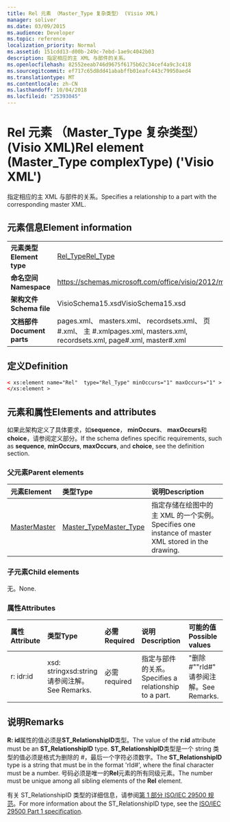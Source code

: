 ```yaml
---
title: Rel 元素 （Master_Type 复杂类型） (Visio XML)
manager: soliver
ms.date: 03/09/2015
ms.audience: Developer
ms.topic: reference
localization_priority: Normal
ms.assetid: 151cdd13-d00b-249c-7ebd-1ae9c4042b03
description: 指定相应的主 XML 与部件的关系。
ms.openlocfilehash: 82552eeab746d9675f6175b62c34cef4a9c3c418
ms.sourcegitcommit: ef717c65d8dd41ababffb01eafc443c79950aed4
ms.translationtype: MT
ms.contentlocale: zh-CN
ms.lasthandoff: 10/04/2018
ms.locfileid: "25393045"
---
```

# <a name="rel-element-mastertype-complextype-visio-xml"></a><span data-ttu-id="7732b-103">Rel 元素 （Master_Type 复杂类型） (Visio XML)</span><span class="sxs-lookup"><span data-stu-id="7732b-103">Rel element (Master_Type complexType) ('Visio XML')</span></span>

<span data-ttu-id="7732b-104">指定相应的主 XML 与部件的关系。</span><span class="sxs-lookup"><span data-stu-id="7732b-104">Specifies a relationship to a part with the corresponding master XML.</span></span>
  
## <a name="element-information"></a><span data-ttu-id="7732b-105">元素信息</span><span class="sxs-lookup"><span data-stu-id="7732b-105">Element information</span></span>

|||
|:-----|:-----|
|<span data-ttu-id="7732b-106">**元素类型**</span><span class="sxs-lookup"><span data-stu-id="7732b-106">**Element type**</span></span> <br/> |[<span data-ttu-id="7732b-107">Rel_Type</span><span class="sxs-lookup"><span data-stu-id="7732b-107">Rel_Type</span></span>](rel_type-complextypevisio-xml.md) <br/> |
|<span data-ttu-id="7732b-108">**命名空间**</span><span class="sxs-lookup"><span data-stu-id="7732b-108">**Namespace**</span></span> <br/> |https://schemas.microsoft.com/office/visio/2012/main  <br/> |
|<span data-ttu-id="7732b-109">**架构文件**</span><span class="sxs-lookup"><span data-stu-id="7732b-109">**Schema file**</span></span> <br/> |<span data-ttu-id="7732b-110">VisioSchema15.xsd</span><span class="sxs-lookup"><span data-stu-id="7732b-110">VisioSchema15.xsd</span></span>  <br/> |
|<span data-ttu-id="7732b-111">**文档部件**</span><span class="sxs-lookup"><span data-stu-id="7732b-111">**Document parts**</span></span> <br/> |<span data-ttu-id="7732b-112">pages.xml、 masters.xml、 recordsets.xml、 页 #.xml、 主 #.xml</span><span class="sxs-lookup"><span data-stu-id="7732b-112">pages.xml, masters.xml, recordsets.xml, page#.xml, master#.xml</span></span>  <br/> |
   
## <a name="definition"></a><span data-ttu-id="7732b-113">定义</span><span class="sxs-lookup"><span data-stu-id="7732b-113">Definition</span></span>

```XML
< xs:element name="Rel"  type="Rel_Type" minOccurs="1" maxOccurs="1" >
</xs:element >
```

## <a name="elements-and-attributes"></a><span data-ttu-id="7732b-114">元素和属性</span><span class="sxs-lookup"><span data-stu-id="7732b-114">Elements and attributes</span></span>

<span data-ttu-id="7732b-115">如果此架构定义了具体要求，如**sequence**， **minOccurs**、 **maxOccurs**和**choice**，请参阅定义部分。</span><span class="sxs-lookup"><span data-stu-id="7732b-115">If the schema defines specific requirements, such as **sequence**, **minOccurs**, **maxOccurs**, and **choice**, see the definition section.</span></span> 
  
### <a name="parent-elements"></a><span data-ttu-id="7732b-116">父元素</span><span class="sxs-lookup"><span data-stu-id="7732b-116">Parent elements</span></span>

|<span data-ttu-id="7732b-117">**元素**</span><span class="sxs-lookup"><span data-stu-id="7732b-117">**Element**</span></span>|<span data-ttu-id="7732b-118">**类型**</span><span class="sxs-lookup"><span data-stu-id="7732b-118">**Type**</span></span>|<span data-ttu-id="7732b-119">**说明**</span><span class="sxs-lookup"><span data-stu-id="7732b-119">**Description**</span></span>|
|:-----|:-----|:-----|
|[<span data-ttu-id="7732b-120">Master</span><span class="sxs-lookup"><span data-stu-id="7732b-120">Master</span></span>](master-element-masters_type-complextypevisio-xml.md) <br/> |[<span data-ttu-id="7732b-121">Master_Type</span><span class="sxs-lookup"><span data-stu-id="7732b-121">Master_Type</span></span>](master_type-complextypevisio-xml.md) <br/> |<span data-ttu-id="7732b-122">指定存储在绘图中的主 XML 的一个实例。</span><span class="sxs-lookup"><span data-stu-id="7732b-122">Specifies one instance of master XML stored in the drawing.</span></span>  <br/> |
   
### <a name="child-elements"></a><span data-ttu-id="7732b-123">子元素</span><span class="sxs-lookup"><span data-stu-id="7732b-123">Child elements</span></span>

<span data-ttu-id="7732b-124">无。</span><span class="sxs-lookup"><span data-stu-id="7732b-124">None.</span></span>
  
### <a name="attributes"></a><span data-ttu-id="7732b-125">属性</span><span class="sxs-lookup"><span data-stu-id="7732b-125">Attributes</span></span>

|<span data-ttu-id="7732b-126">**属性**</span><span class="sxs-lookup"><span data-stu-id="7732b-126">**Attribute**</span></span>|<span data-ttu-id="7732b-127">**类型**</span><span class="sxs-lookup"><span data-stu-id="7732b-127">**Type**</span></span>|<span data-ttu-id="7732b-128">**必需**</span><span class="sxs-lookup"><span data-stu-id="7732b-128">**Required**</span></span>|<span data-ttu-id="7732b-129">**说明**</span><span class="sxs-lookup"><span data-stu-id="7732b-129">**Description**</span></span>|<span data-ttu-id="7732b-130">**可能的值**</span><span class="sxs-lookup"><span data-stu-id="7732b-130">**Possible values**</span></span>|
|:-----|:-----|:-----|:-----|:-----|
|<span data-ttu-id="7732b-131">r: id</span><span class="sxs-lookup"><span data-stu-id="7732b-131">r:id</span></span>  <br/> |<span data-ttu-id="7732b-132">xsd: string</span><span class="sxs-lookup"><span data-stu-id="7732b-132">xsd:string</span></span>  <br/> <span data-ttu-id="7732b-133">请参阅注解。</span><span class="sxs-lookup"><span data-stu-id="7732b-133">See Remarks.</span></span>  <br/> |<span data-ttu-id="7732b-134">必需</span><span class="sxs-lookup"><span data-stu-id="7732b-134">required</span></span>  <br/> |<span data-ttu-id="7732b-135">指定与部件的关系。</span><span class="sxs-lookup"><span data-stu-id="7732b-135">Specifies a relationship to a part.</span></span>  <br/> |<span data-ttu-id="7732b-136">"删除 #"</span><span class="sxs-lookup"><span data-stu-id="7732b-136">"rId#"</span></span>  <br/> <span data-ttu-id="7732b-137">请参阅注解。</span><span class="sxs-lookup"><span data-stu-id="7732b-137">See Remarks.</span></span>  <br/> |
   
## <a name="remarks"></a><span data-ttu-id="7732b-138">说明</span><span class="sxs-lookup"><span data-stu-id="7732b-138">Remarks</span></span>

<span data-ttu-id="7732b-139">**R: id**属性的值必须是**ST_RelationshipID**类型。</span><span class="sxs-lookup"><span data-stu-id="7732b-139">The value of the **r:id** attribute must be an **ST_RelationshipID** type.</span></span> <span data-ttu-id="7732b-140">**ST_RelationshipID**类型是一个 string 类型的值必须是格式为删除的 #，最后一个字符必须数字。</span><span class="sxs-lookup"><span data-stu-id="7732b-140">The **ST_RelationshipID** type is a string that must be in the format 'rId#', where the final character must be a number.</span></span> <span data-ttu-id="7732b-141">号码必须是唯一的**Rel**元素的所有同级元素。</span><span class="sxs-lookup"><span data-stu-id="7732b-141">The number must be unique among all sibling elements of the **Rel** element.</span></span> 
  
<span data-ttu-id="7732b-142">有关 ST_RelationshipID 类型的详细信息，请参阅[第 1 部分 ISO/IEC 29500 规范](https://www.iso.org/iso/home/store/catalogue_tc/catalogue_detail.md?csnumber=61750)。</span><span class="sxs-lookup"><span data-stu-id="7732b-142">For more information about the ST_RelationshipID type, see the [ISO/IEC 29500 Part 1 specification](https://www.iso.org/iso/home/store/catalogue_tc/catalogue_detail.md?csnumber=61750).</span></span>
  

